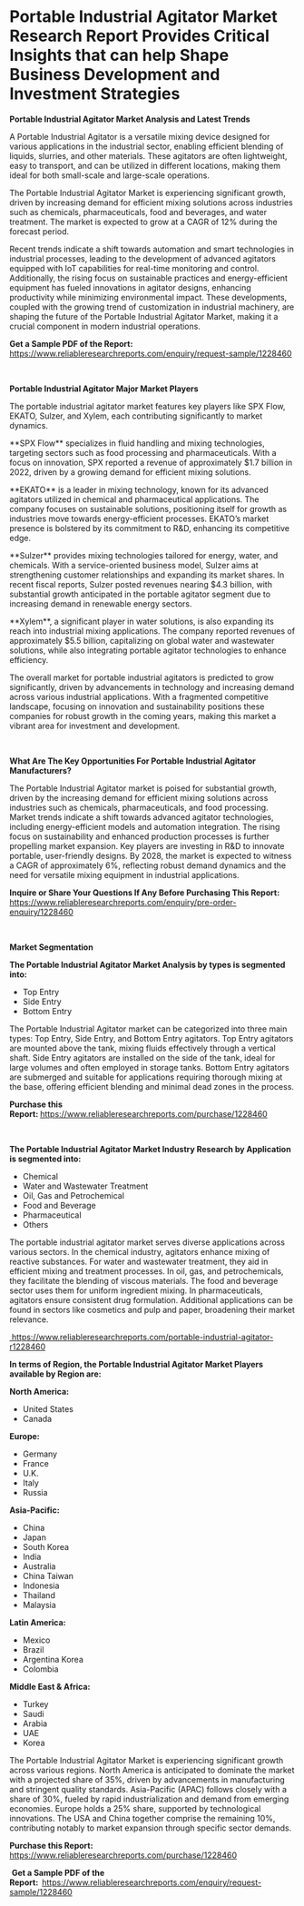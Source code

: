 <p><h1>Portable Industrial Agitator Market Research Report Provides Critical Insights that can help Shape Business Development and Investment Strategies</h1></p><p><strong>Portable Industrial Agitator Market Analysis and Latest Trends</strong></p>
<p><p>A Portable Industrial Agitator is a versatile mixing device designed for various applications in the industrial sector, enabling efficient blending of liquids, slurries, and other materials. These agitators are often lightweight, easy to transport, and can be utilized in different locations, making them ideal for both small-scale and large-scale operations. </p><p>The Portable Industrial Agitator Market is experiencing significant growth, driven by increasing demand for efficient mixing solutions across industries such as chemicals, pharmaceuticals, food and beverages, and water treatment. The market is expected to grow at a CAGR of 12% during the forecast period. </p><p>Recent trends indicate a shift towards automation and smart technologies in industrial processes, leading to the development of advanced agitators equipped with IoT capabilities for real-time monitoring and control. Additionally, the rising focus on sustainable practices and energy-efficient equipment has fueled innovations in agitator designs, enhancing productivity while minimizing environmental impact. These developments, coupled with the growing trend of customization in industrial machinery, are shaping the future of the Portable Industrial Agitator Market, making it a crucial component in modern industrial operations.</p></p>
<p><strong>Get a Sample PDF of the Report:&nbsp;</strong> <a href="https://www.reliableresearchreports.com/enquiry/request-sample/1228460?utm_campaign=2283&utm_medium=2&utm_source=Github&utm_content=ia&utm_term=16042025&utm_id=portable-industrial-agitator">https://www.reliableresearchreports.com/enquiry/request-sample/1228460</a></p>
<p>&nbsp;</p>
<p><strong>Portable Industrial Agitator Major Market Players</strong></p>
<p><p>The portable industrial agitator market features key players like SPX Flow, EKATO, Sulzer, and Xylem, each contributing significantly to market dynamics. </p><p>**SPX Flow** specializes in fluid handling and mixing technologies, targeting sectors such as food processing and pharmaceuticals. With a focus on innovation, SPX reported a revenue of approximately $1.7 billion in 2022, driven by a growing demand for efficient mixing solutions.</p><p>**EKATO** is a leader in mixing technology, known for its advanced agitators utilized in chemical and pharmaceutical applications. The company focuses on sustainable solutions, positioning itself for growth as industries move towards energy-efficient processes. EKATO’s market presence is bolstered by its commitment to R&D, enhancing its competitive edge.</p><p>**Sulzer** provides mixing technologies tailored for energy, water, and chemicals. With a service-oriented business model, Sulzer aims at strengthening customer relationships and expanding its market shares. In recent fiscal reports, Sulzer posted revenues nearing $4.3 billion, with substantial growth anticipated in the portable agitator segment due to increasing demand in renewable energy sectors.</p><p>**Xylem**, a significant player in water solutions, is also expanding its reach into industrial mixing applications. The company reported revenues of approximately $5.5 billion, capitalizing on global water and wastewater solutions, while also integrating portable agitator technologies to enhance efficiency.</p><p>The overall market for portable industrial agitators is predicted to grow significantly, driven by advancements in technology and increasing demand across various industrial applications. With a fragmented competitive landscape, focusing on innovation and sustainability positions these companies for robust growth in the coming years, making this market a vibrant area for investment and development.</p></p>
<p>&nbsp;</p>
<p><strong>What Are The Key Opportunities For Portable Industrial Agitator Manufacturers?</strong></p>
<p><p>The Portable Industrial Agitator market is poised for substantial growth, driven by the increasing demand for efficient mixing solutions across industries such as chemicals, pharmaceuticals, and food processing. Market trends indicate a shift towards advanced agitator technologies, including energy-efficient models and automation integration. The rising focus on sustainability and enhanced production processes is further propelling market expansion. Key players are investing in R&D to innovate portable, user-friendly designs. By 2028, the market is expected to witness a CAGR of approximately 6%, reflecting robust demand dynamics and the need for versatile mixing equipment in industrial applications.</p></p>
<p><strong>Inquire or Share Your Questions If Any Before Purchasing This Report:</strong> <a href="https://www.reliableresearchreports.com/enquiry/pre-order-enquiry/1228460?utm_campaign=2283&utm_medium=2&utm_source=Github&utm_content=ia&utm_term=16042025&utm_id=portable-industrial-agitator">https://www.reliableresearchreports.com/enquiry/pre-order-enquiry/1228460</a></p>
<p>&nbsp;</p>
<p><strong>Market Segmentation</strong></p>
<p><strong>The Portable Industrial Agitator Market Analysis by types is segmented into:</strong></p>
<p><ul><li>Top Entry</li><li>Side Entry</li><li>Bottom Entry</li></ul></p>
<p><p>The Portable Industrial Agitator market can be categorized into three main types: Top Entry, Side Entry, and Bottom Entry agitators. Top Entry agitators are mounted above the tank, mixing fluids effectively through a vertical shaft. Side Entry agitators are installed on the side of the tank, ideal for large volumes and often employed in storage tanks. Bottom Entry agitators are submerged and suitable for applications requiring thorough mixing at the base, offering efficient blending and minimal dead zones in the process.</p></p>
<p><strong>Purchase this Report:&nbsp;</strong><a href="https://www.reliableresearchreports.com/purchase/1228460?utm_campaign=2283&utm_medium=2&utm_source=Github&utm_content=ia&utm_term=16042025&utm_id=portable-industrial-agitator">https://www.reliableresearchreports.com/purchase/1228460</a></p>
<p>&nbsp;</p>
<p><strong>The Portable Industrial Agitator Market Industry Research by Application is segmented into:</strong></p>
<p><ul><li>Chemical</li><li>Water and Wastewater Treatment</li><li>Oil, Gas and Petrochemical</li><li>Food and Beverage</li><li>Pharmaceutical</li><li>Others</li></ul></p>
<p><p>The portable industrial agitator market serves diverse applications across various sectors. In the chemical industry, agitators enhance mixing of reactive substances. For water and wastewater treatment, they aid in efficient mixing and treatment processes. In oil, gas, and petrochemicals, they facilitate the blending of viscous materials. The food and beverage sector uses them for uniform ingredient mixing. In pharmaceuticals, agitators ensure consistent drug formulation. Additional applications can be found in sectors like cosmetics and pulp and paper, broadening their market relevance.</p></p>
<p><a href="https://www.reliableresearchreports.com/portable-industrial-agitator-r1228460?utm_campaign=2283&utm_medium=2&utm_source=Github&utm_content=ia&utm_term=16042025&utm_id=portable-industrial-agitator">&nbsp;https://www.reliableresearchreports.com/portable-industrial-agitator-r1228460</a></p>
<p><strong>In terms of Region, the Portable Industrial Agitator Market Players available by Region are:</strong></p>
<p>
    <p> <strong> North America: </strong>
        <ul>
            <li>United States</li>
            <li>Canada</li>
        </ul>
        </p> 
    <p> <strong> Europe: </strong>
        <ul>
            <li>Germany</li>
            <li>France</li>
            <li>U.K.</li>
            <li>Italy</li>
            <li>Russia</li>
        </ul>
        </p> 
    <p> <strong> Asia-Pacific: </strong>
        <ul>
            <li>China</li>
            <li>Japan</li>
            <li>South Korea</li>
            <li>India</li>
            <li>Australia</li>
            <li>China Taiwan</li>
            <li>Indonesia</li>
            <li>Thailand</li>
            <li>Malaysia</li>
        </ul>
        </p> 
    <p> <strong> Latin America: </strong>
        <ul>
            <li>Mexico</li>
            <li>Brazil</li>
            <li>Argentina Korea</li>
            <li>Colombia</li>
        </ul>
        </p> 
    <p> <strong> Middle East & Africa: </strong>
        <ul>
            <li>Turkey</li>
            <li>Saudi</li>
            <li>Arabia</li>
            <li>UAE</li>
            <li>Korea</li>
        </ul>
    </p>
    </p>
<p><p>The Portable Industrial Agitator Market is experiencing significant growth across various regions. North America is anticipated to dominate the market with a projected share of 35%, driven by advancements in manufacturing and stringent quality standards. Asia-Pacific (APAC) follows closely with a share of 30%, fueled by rapid industrialization and demand from emerging economies. Europe holds a 25% share, supported by technological innovations. The USA and China together comprise the remaining 10%, contributing notably to market expansion through specific sector demands.</p></p>
<p><strong>Purchase this Report: </strong><a href="https://www.reliableresearchreports.com/purchase/1228460?utm_campaign=2283&utm_medium=2&utm_source=Github&utm_content=ia&utm_term=16042025&utm_id=portable-industrial-agitator">https://www.reliableresearchreports.com/purchase/1228460</a></p>
<p>&nbsp;<strong>Get a Sample PDF of the Report:&nbsp;&nbsp;</strong><a href="https://www.reliableresearchreports.com/enquiry/request-sample/1228460?utm_campaign=2283&utm_medium=2&utm_source=Github&utm_content=ia&utm_term=16042025&utm_id=portable-industrial-agitator">https://www.reliableresearchreports.com/enquiry/request-sample/1228460</a></p>
<p><strong></strong></p>
<p><p></p><p></p><p></p></p>